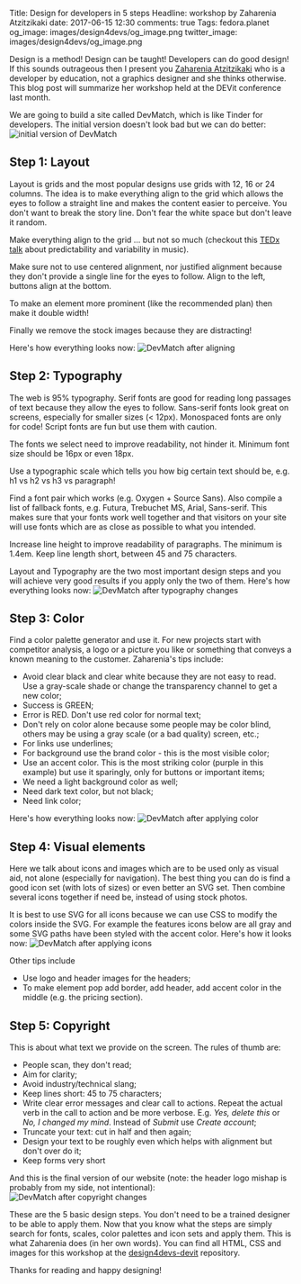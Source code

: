 Title: Design for developers in 5 steps
Headline: workshop by Zaharenia Atzitzikaki
date: 2017-06-15 12:30
comments: true
Tags: fedora.planet
og_image: images/design4devs/og_image.png
twitter_image: images/design4devs/og_image.png

Design is a method! Design can be taught! Developers can do good design!
If this sounds outrageous then I present you
[Zaharenia Atzitzikaki](http://sugarenia.com/) who is a developer by
education, not a graphics designer and she thinks otherwise. This
blog post will summarize her workshop held at the DEVit conference last month.


We are going to build a site called DevMatch, which is like Tinder for
developers. The initial version doesn't look bad but we can do better:
![initial version of DevMatch](/images/design4devs/step0.png "initial version of DevMatch")


Step 1: Layout
--------------

Layout is grids and the most popular designs use grids with 12, 16 or 24 columns. The
idea is to make everything align to the grid which allows the eyes to follow a straight
line and makes the content easier to perceive. You don't want to break the story line.
Don't fear the white space but don't leave it random. 

Make everything align to the grid ... but not so much (checkout this
[TEDx talk](https://www.youtube.com/watch?v=LadUft_ly50) about
predictability and variability in music).

Make sure not to use centered alignment, nor justified alignment because they
don't provide a single line for the eyes to follow. Align to the left,
buttons align at the bottom.

To make an element more prominent (like the recommended plan) then make it
double width!

Finally we remove the stock images because they are distracting!

Here's how everything looks now:
![DevMatch after aligning](/images/design4devs/step1.png "DevMatch after aligning")


Step 2: Typography
------------------

The web is 95% typography. Serif fonts are good for reading long passages of text
because they allow the eyes to follow. Sans-serif fonts look great on screens,
especially for smaller sizes (< 12px). Monospaced fonts are only for code!
Script fonts are fun but use them with caution.

The fonts we select need to improve readability, not hinder it. Minimum
font size should be 16px or even 18px.

Use a typographic scale which tells you how big certain text should be,
e.g. h1 vs h2 vs h3 vs paragraph!

Find a font pair which works (e.g. Oxygen + Source Sans). Also compile
a list of fallback fonts, e.g. Futura, Trebuchet MS, Arial, Sans-serif.
This makes sure that your fonts work well together and that visitors
on your site will use fonts which are as close as possible to what you intended.

Increase line height to improve readability of paragraphs. The minimum is 1.4em.
Keep line length short, between 45 and 75 characters.

Layout and Typography are the two most important design steps and you will
achieve very good results if you apply only the two of them.
Here's how everything looks now:
![DevMatch after typography changes](/images/design4devs/step2.png "DevMatch after typography changes")


Step 3: Color
-------------

Find a color palette generator and use it. For new projects start with
competitor analysis, a logo or a picture you like or something that conveys
a known meaning to the customer. Zaharenia's tips include:

* Avoid clear black and clear white because they are not easy to read. Use a gray-scale
  shade or change the transparency channel to get a new color;
* Success is GREEN;
* Error is RED. Don't use red color for normal text;
* Don't rely on color alone because some people may be color blind,
  others may be using a gray scale (or a bad quality) screen, etc.;
* For links use underlines;
* For background use the brand color - this is the most visible color;
* Use an accent color. This is the most striking color (purple in
  this example) but use it sparingly, only for buttons or important items;
* We need a light background color as well;
* Need dark text color, but not black;
* Need link color;

Here's how everything looks now:
![DevMatch after applying color](/images/design4devs/step3.png "DevMatch after applying color")

Step 4: Visual elements
-----------------------

Here we talk about icons and images which are to be used only as
visual aid, not alone (especially for navigation). The best thing you can do
is find a good icon set (with lots of sizes) or even better an SVG set. Then
combine several icons together if need be, instead of using stock photos.

It is best to use SVG for all icons because we can use CSS to modify the colors
inside the SVG. For example the features icons below are all gray and some SVG paths
have been styled with the accent color. Here's how it looks now:
![DevMatch after applying icons](/images/design4devs/step4.png "DevMatch after applying icons")


Other tips include

* Use logo and header images for the headers;
* To make element pop add border, add header, add accent color in the middle
  (e.g. the pricing section).


Step 5: Copyright
-----------------

This is about what text we provide on the screen. The rules of thumb are:

* People scan, they don't read;
* Aim for clarity;
* Avoid industry/technical slang;
* Keep lines short: 45 to 75 characters;
* Write clear error messages and clear call to actions.
  Repeat the actual verb in the call to action and be more verbose.
  E.g. *Yes, delete this* or *No, I changed my mind*.
  Instead of *Submit* use *Create account*;
* Truncate your text: cut in half and then again;
* Design your text to be roughly even which helps with alignment
  but don't over do it;
* Keep forms very short

And this is the final version of our website (note: the header logo mishap
is probably from my side, not intentional):
![DevMatch after copyright changes](/images/design4devs/step5.png "DevMatch after copyright changes")


These are the 5 basic design steps. You don't need to be a trained designer to be
able to apply them. Now that you know what the steps are simply search for fonts,
scales, color palettes and icon sets and apply them. This is what Zaharenia does
(in her own words). You can find all HTML, CSS and images for this workshop at the
[design4devs-devit](https://github.com/sugarenia/design4devs-devit) repository.


Thanks for reading and happy designing!
